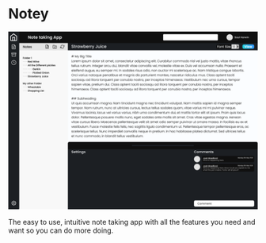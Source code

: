 # Notey 

![](/src/resources/Notes.png)

The easy to use, intuitive note taking app with all the features you need and want so you can do more doing.

